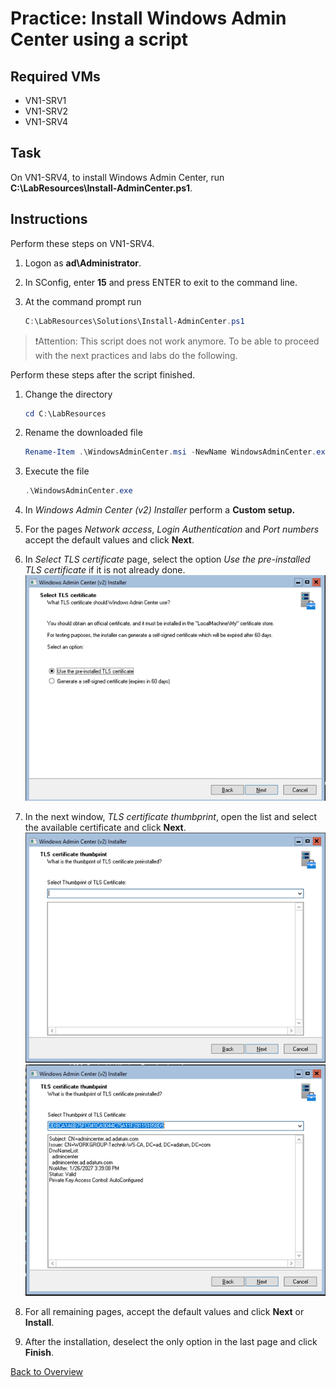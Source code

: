 # Practice: Install Windows Admin Center using a script

## Required VMs

* VN1-SRV1
* VN1-SRV2
* VN1-SRV4

## Task

On VN1-SRV4, to install Windows Admin Center, run **C:\LabResources\Install-AdminCenter.ps1**.

## Instructions

Perform these steps on VN1-SRV4.

1. Logon as **ad\Administrator**.
1. In SConfig, enter **15** and press ENTER to exit to the command line.
1. At the command prompt run

    ````powershell
    C:\LabResources\Solutions\Install-AdminCenter.ps1
    ````

>:exclamation:Attention: This script does not work anymore. To be able to proceed with the next practices and labs do the following.

Perform these steps after the script finished.

1. Change the directory

    ````powershell
    cd C:\LabResources
    ````

1. Rename the downloaded file

    ````powershell
    Rename-Item .\WindowsAdminCenter.msi -NewName WindowsAdminCenter.exe
    ````

1. Execute the file

    ````powershell
    .\WindowsAdminCenter.exe
    ````

1. In *Windows Admin Center (v2) Installer* perform a **Custom setup.**
1. For the pages *Network access*, *Login Authentication* and *Port numbers* accept the default values and click **Next**.
1. In *Select TLS certificate* page, select the option *Use the pre-installed TLS certificate* if it is not already done.
![Select TLS certificate](../../images/WAC-Select-TLS-certificate.png)
1. In the next window, *TLS certificate thumbprint*, open the list and select the available certificate and click **Next**.
![Select TLS certificate thumbprint 1](../../images/WAC-Select-certificate-thumbprint1.png)
![Select TLS certificate thumbprint 2](../../images/WAC-Select-certificate-thumbprint2.png)
1. For all remaining pages, accept the default values and click **Next** or **Install**.
3. After the installation, deselect the only option in the last page and click **Finish**.

[Back to Overview](../WinGLA.md)